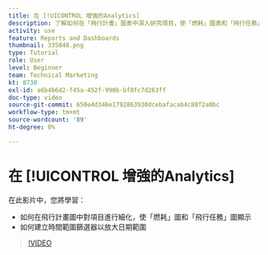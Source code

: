 ```yaml
---
title: 在 [!UICONTROL 增強的Analytics]
description: 了解如何在「飛行計畫」圖表中深入研究項目，使「燃耗」圖表和「飛行任務」圖表在Workfront中顯示。
activity: use
feature: Reports and Dashboards
thumbnail: 335048.png
type: Tutorial
role: User
level: Beginner
team: Technical Marketing
kt: 8730
exl-id: a6b4b6d2-f45a-452f-990b-bf8fc7d263ff
doc-type: video
source-git-commit: 650e4d346e1792863930dcebafacab4c88f2a8bc
workflow-type: tm+mt
source-wordcount: '89'
ht-degree: 0%

---
```


# 在 [!UICONTROL 增強的Analytics]

在此影片中，您將學習：

* 如何在飛行計畫圖中對項目進行細化，使「燃耗」圖和「飛行任務」圖顯示
* 如何建立時間範圍篩選器以放大日期範圍

>[!VIDEO](https://video.tv.adobe.com/v/335048/?quality=12&learn=on)
